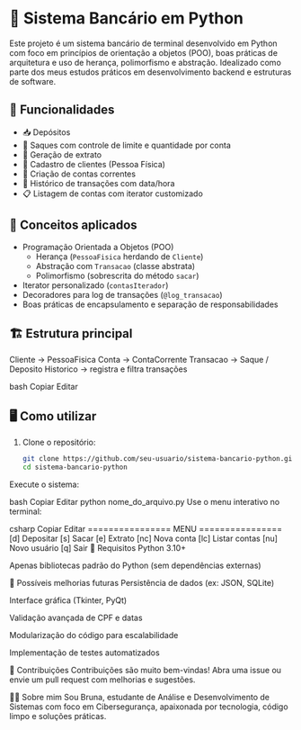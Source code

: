 # 💸 Sistema Bancário em Python

Este projeto é um sistema bancário de terminal desenvolvido em Python com foco em princípios de orientação a objetos (POO), boas práticas de arquitetura e uso de herança, polimorfismo e abstração. Idealizado como parte dos meus estudos práticos em desenvolvimento backend e estruturas de software.

## 🚀 Funcionalidades

- 📥 Depósitos  
- 💸 Saques com controle de limite e quantidade por conta  
- 📄 Geração de extrato  
- 👤 Cadastro de clientes (Pessoa Física)  
- 🏦 Criação de contas correntes  
- 🧾 Histórico de transações com data/hora  
- 📋 Listagem de contas com iterator customizado  

## 🧠 Conceitos aplicados

- Programação Orientada a Objetos (POO)  
  - Herança (`PessoaFisica` herdando de `Cliente`)  
  - Abstração com `Transacao` (classe abstrata)  
  - Polimorfismo (sobrescrita do método `sacar`)  
- Iterator personalizado (`contasIterador`)  
- Decoradores para log de transações (`@log_transacao`)  
- Boas práticas de encapsulamento e separação de responsabilidades  

## 🏗️ Estrutura principal

Cliente -> PessoaFisica
Conta -> ContaCorrente
Transacao -> Saque / Deposito
Historico -> registra e filtra transações

bash
Copiar
Editar

## 🖥️ Como utilizar

1. Clone o repositório:  
   ```bash
   git clone https://github.com/seu-usuario/sistema-bancario-python.git
   cd sistema-bancario-python
Execute o sistema:

bash
Copiar
Editar
python nome_do_arquivo.py
Use o menu interativo no terminal:

csharp
Copiar
Editar
================ MENU ================
[d] Depositar
[s] Sacar
[e] Extrato
[nc] Nova conta
[lc] Listar contas
[nu] Novo usuário
[q] Sair
📌 Requisitos
Python 3.10+

Apenas bibliotecas padrão do Python (sem dependências externas)

🎯 Possíveis melhorias futuras
Persistência de dados (ex: JSON, SQLite)

Interface gráfica (Tkinter, PyQt)

Validação avançada de CPF e datas

Modularização do código para escalabilidade

Implementação de testes automatizados

🤝 Contribuições
Contribuições são muito bem-vindas! Abra uma issue ou envie um pull request com melhorias e sugestões.

🧑‍💻 Sobre mim
Sou Bruna, estudante de Análise e Desenvolvimento de Sistemas com foco em Cibersegurança, apaixonada por tecnologia, código limpo e soluções práticas.
